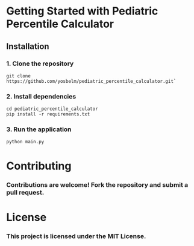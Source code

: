 # Getting Started with Pediatric Percentile Calculator

## Installation

### 1. Clone the repository
```
git clone https://github.com/yosbelm/pediatric_percentile_calculator.git`
```
### 2. Install dependencies
```
cd pediatric_percentile_calculator
pip install -r requirements.txt
```

### 3. Run the application
```
python main.py
```
# Contributing
### Contributions are welcome! Fork the repository and submit a pull request.

# License
### This project is licensed under the MIT License.
